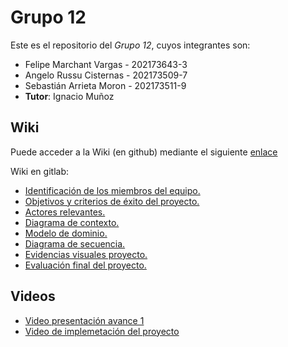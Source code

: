 # Grupo 12

Este es el repositorio del *Grupo 12*, cuyos integrantes son:

* Felipe Marchant Vargas - 202173643-3
* Angelo Russu Cisternas - 202173509-7
* Sebastián Arrieta Moron - 202173511-9
* **Tutor**: Ignacio Muñoz

## Wiki

Puede acceder a la Wiki (en github) mediante el siguiente [enlace]([https://gitlab.inf.utfsm.cl/felipe.marchant/proyecto-inf236-grupo-12/-/wikis/home](https://github.com/Nachops/INF236P201G12/wiki)) 
 
Wiki en gitlab: 
- [Identificación de los miembros del equipo.](https://gitlab.inf.utfsm.cl/felipe.marchant/proyecto-inf236-grupo-12/-/wikis/Identificaci%C3%B3n-de-los-miembros-del-equipo)
- [Objetivos y criterios de éxito del proyecto.](https://gitlab.inf.utfsm.cl/felipe.marchant/proyecto-inf236-grupo-12/-/wikis/Objetivos-y-criterios-de-%C3%A9xito-del-proyecto)
- [Actores relevantes.](https://gitlab.inf.utfsm.cl/felipe.marchant/proyecto-inf236-grupo-12/-/wikis/Actores-Relevantes)
- [Diagrama de contexto.](https://gitlab.inf.utfsm.cl/felipe.marchant/proyecto-inf236-grupo-12/-/wikis/Diagrama-de-contexto)
- [Modelo de dominio.](https://gitlab.inf.utfsm.cl/felipe.marchant/proyecto-inf236-grupo-12/-/wikis/Modelo-de-dominio)
- [Diagrama de secuencia.](https://gitlab.inf.utfsm.cl/felipe.marchant/proyecto-inf236-grupo-12/-/wikis/Diagrama-de-secuencia)
- [Evidencias visuales proyecto.](https://gitlab.inf.utfsm.cl/felipe.marchant/proyecto-inf236-grupo-12/-/wikis/Evidencias-visuales-proyecto)
- [Evaluación final del proyecto.](https://gitlab.inf.utfsm.cl/felipe.marchant/proyecto-inf236-grupo-12/-/wikis/Evaluaci%C3%B3n-final-proyecto)

## Videos

* [Video presentación avance 1](https://youtu.be/CnrHKVUSTLQ)
* [Video de implemetación del proyecto](https://youtu.be/pNo8Co4I7ug)





